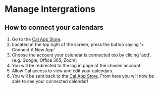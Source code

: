 # Manage Intergrations

## How to connect your calendars

1. Go to the [Cal App Store](https://app.cal.com/integrations).
2. Located at the top right of the screen, press the button saying '+ Connect A New App'
3. Choose the account your calendar is connected too by clicing 'add'. (e.g. Google, Office 365, Zoom)
4. You will be redirected to the log in page of the chosen account.
5. Allow Cal access to view and edit your calendars.
6. You will be sent back to the [Cal App Store](https://app.cal.com/integrations). From here you will now be able to see your connected calendar!
